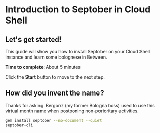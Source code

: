 # Introduction to Septober in Cloud Shell

## Let's get started!

This guide will show you how to install Septober on your Cloud Shell instance and learn some
bolognese in Between.

**Time to complete**: About 5 minutes

Click the **Start** button to move to the next step.

## How did you invent the name?

Thanks for asking. Bergonz (my former Bologna boss) used to use this virtual month name
when postponing non-porioritary activities.

```bash
gem install septober --no-document --quiet
septober-cli
```

